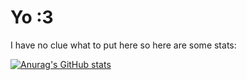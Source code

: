 # Yo :3

I have no clue what to put here so here are some stats:

[![Anurag's GitHub stats](https://github-readme-stats.vercel.app/api?username=idekwid&theme=dark&show_icons=true)](https://github.com/anuraghazra/github-readme-stats)
